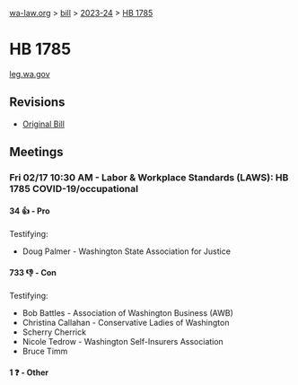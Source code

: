 [wa-law.org](/) > [bill](/bill/) > [2023-24](/bill/2023-24/) > [HB 1785](/bill/2023-24/hb/1785/)

# HB 1785
[leg.wa.gov](https://app.leg.wa.gov/billsummary?BillNumber=1785&Year=2023&Initiative=false)

## Revisions
* [Original Bill](1/)

## Meetings
### Fri 02/17 10:30 AM - Labor & Workplace Standards (LAWS): HB 1785 COVID-19/occupational
#### 34 👍 - Pro
Testifying:
* Doug Palmer - Washington State Association for Justice

#### 733 👎 - Con
Testifying:
* Bob Battles - Association of Washington Business (AWB)
* Christina Callahan - Conservative Ladies of Washington
* Scherry Cherrick
* Nicole Tedrow - Washington Self-Insurers Association
* Bruce Timm

#### 1 ❓ - Other
